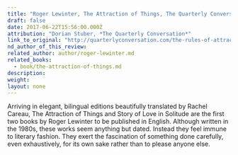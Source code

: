 ```yaml
---
title: "Roger Lewinter, The Attraction of Things, The Quarterly Conversation"
draft: false
date: 2017-06-22T15:56:00.000Z
attribution: "Dorian Stuber, *The Quarterly Conversation*"
link_to_original: "http://quarterlyconversation.com/the-rules-of-attraction-on-roger-lewinter"
nd_author_of_this_review:
related_author: author/roger-lewinter.md
related_books:
  - book/the-attraction-of-things.md
description:
weight:
layout: none
---
```

Arriving in elegant, bilingual editions beautifully translated by Rachel Careau, The Attraction of Things and Story of Love in Solitude are the first two books by Roger Lewinter to be published in English. Although written in the 1980s, these works seem anything but dated. Instead they feel immune to literary fashion. They exert the fascination of something done carefully, even exhaustively, for its own sake rather than to please anyone else.

